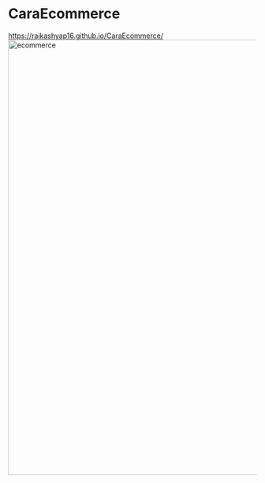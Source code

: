 # CaraEcommerce

https://rajkashyap16.github.io/CaraEcommerce/
<img width="1898" height="881" alt="ecommerce" src="https://github.com/user-attachments/assets/2dc8d14c-abb4-4d10-b54d-a8a18d76e44b" />
